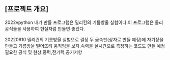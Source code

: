 ## [프로젝트 개요]
2022vpython
내가 만들 프로그램은 밀리컨의 기름방울 실험이다.이 프로그램은 물리 공식들을 사용하여 현실처럼 만들면 좋겠다.

20220610
밀리컨의 기름방울 실험으로 결정
두 금속판(상자로 만들 예정)에 자기장을 만들고 기름방울 떨어뜨려 움직임을 보자.속력을 실시간으로 측정하는 코드도 만들 예정
필요한 공식 및 현상:중력,전기력,공기저항

